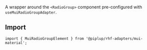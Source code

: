 A wrapper around the `<RadioGroup>` component pre-configured with `useMuiRadioGroupAdapter`.

## <span className="docs-h2">Import</span>

```tsx
import { MuiRadioGroupElement } from '@piplup/rhf-adapters/mui-material';
```
